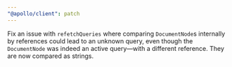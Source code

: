 ```yaml
---
"@apollo/client": patch
---
```


Fix an issue with `refetchQueries` where comparing `DocumentNode`s internally by references could lead to an unknown query, even though the `DocumentNode` was indeed an active query—with a different reference. They are now compared as strings.
